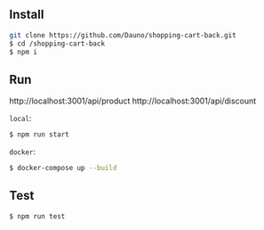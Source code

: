## Install

```bash
git clone https://github.com/Dauno/shopping-cart-back.git
$ cd /shopping-cart-back
$ npm i
```

## Run

http://localhost:3001/api/product
http://localhost:3001/api/discount

`local`:
```bash
$ npm run start
```

`docker`:
```bash
$ docker-compose up --build
```

## Test
```bash
$ npm run test
```